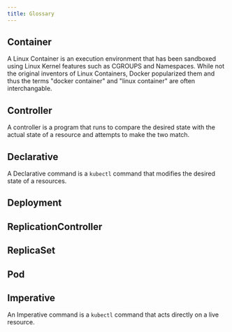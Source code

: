 ```yaml
---
title: Glossary
---
```


## Container

A Linux Container is an execution environment that has been sandboxed using Linux Kernel features such as CGROUPS and Namespaces. While not the original inventors of Linux Containers, Docker popularized them and thus the terms "docker container" and "linux container" are often interchangable.

## Controller

A controller is a program that runs to compare the desired state with the actual state of a resource and attempts to make the two match.

## Declarative

A Declarative command is a `kubectl` command that modifies the desired state of a resources.

## Deployment

## ReplicationController

## ReplicaSet

## Pod

## Imperative

An Imperative command is a `kubectl` command that acts directly on a live resource.
